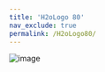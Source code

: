 ```yaml
---
title: 'H2oLogo 80'
nav_exclude: true
permalink: /H2oLogo80/
---
```

![image](/assets/images/H2oLogo80.png)